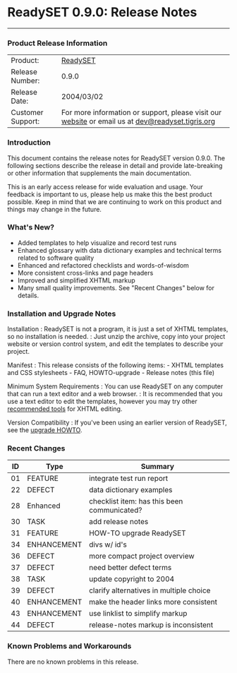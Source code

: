 # ReadySET 0.9.0: Release Notes
-----------------------------

### Product Release Information

|                   |                                                                                                                                   |
|-------------------|-----------------------------------------------------------------------------------------------------------------------------------|
| Product:          | [ReadySET](http://readyset.tigris.org/)                                                                                           |
| Release Number:   | 0.9.0                                                                                                                             |
| Release Date:     | 2004/03/02                                                                                                                        |
| Customer Support: | For more information or support, please visit our [website](http://readyset.tigris.org/) or email us at <dev@readyset.tigris.org> |

### Introduction

This document contains the release notes for ReadySET version 0.9.0. The
following sections describe the release in detail and provide
late-breaking or other information that supplements the main
documentation.

This is an early access release for wide evaluation and usage. Your
feedback is important to us, please help us make this the best product
possible. Keep in mind that we are continuing to work on this product
and things may change in the future.

### What's New?

-   Added templates to help visualize and record test runs
-   Enhanced glossary with data dictionary examples and technical terms
    related to software quality
-   Enhanced and refactored checklists and words-of-wisdom
-   More consistent cross-links and page headers
-   Improved and simplified XHTML markup
-   Many small quality improvements. See "Recent Changes" below
    for details.

### Installation and Upgrade Notes

Installation
:   ReadySET is not a program, it is just a set of XHTML templates, so
    no installation is needed.
:   Just unzip the archive, copy into your project website or version
    control system, and edit the templates to describe your project.

Manifest
:   This release consists of the following items:
    -   XHTML templates and CSS stylesheets
    -   FAQ, HOWTO-upgrade
    -   Release notes (this file)

Minimum System Requirements
:   You can use ReadySET on any computer that can run a text editor and
    a web browser.
:   It is recommended that you use a text editor to edit the templates,
    however you may try other [recommended
    tools](http://readyset.tigris.org/docs/recommended-tools.html) for
    XHTML editing.

Version Compatibility
:   If you've been using an earlier version of ReadySET, see the
    [upgrade HOWTO](http://readyset.tigris.org/docs/HOWTO-upgrade.html).

### Recent Changes

| ID  | Type        | Summary                                     |
|-----|-------------|---------------------------------------------|
| 01  | FEATURE     | integrate test run report                   |
| 22  | DEFECT      | data dictionary examples                    |
| 28  | Enhanced    | checklist item: has this been communicated? |
| 30  | TASK        | add release notes                           |
| 31  | FEATURE     | HOW-TO upgrade ReadySET                     |
| 34  | ENHANCEMENT | divs w/ id's                                |
| 36  | DEFECT      | more compact project overview               |
| 37  | DEFECT      | need better defect terms                    |
| 38  | TASK        | update copyright to 2004                    |
| 39  | DEFECT      | clarify alternatives in multiple choice     |
| 40  | ENHANCEMENT | make the header links more consistent       |
| 43  | ENHANCEMENT | use linklist to simplify markup             |
| 44  | DEFECT      | release-notes markup is inconsistent        |

### Known Problems and Workarounds

There are no known problems in this release.
